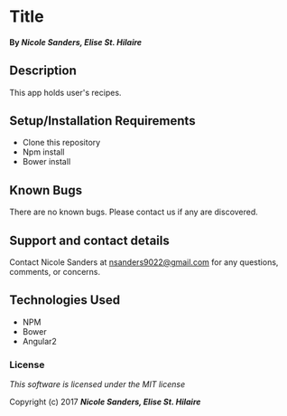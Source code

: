 # Title

#### By _**Nicole Sanders, Elise St. Hilaire**_

## Description

This app holds user's recipes.

## Setup/Installation Requirements

* Clone this repository
* Npm install
* Bower install

## Known Bugs

There are no known bugs. Please contact us if any are discovered.

## Support and contact details

Contact Nicole Sanders at nsanders9022@gmail.com for any questions, comments, or concerns.

## Technologies Used

* NPM
* Bower
* Angular2

### License

*This software is licensed under the MIT license*

Copyright (c) 2017 **_Nicole Sanders, Elise St. Hilaire_**
